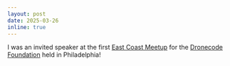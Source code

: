 ```yaml
---
layout: post
date: 2025-03-26
inline: true
---
```


I was an invited speaker at the first [East Coast Meetup](https://www.meetup.com/dronecode-foundation-meetups/events/306242099/) for the [Dronecode Foundation](https://dronecode.org/) held in Philadelphia!